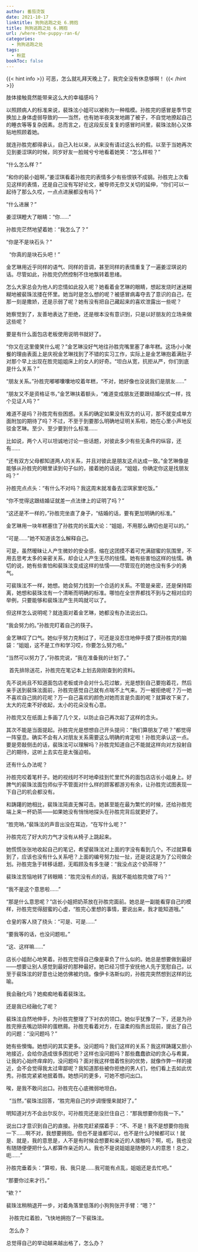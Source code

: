 ```yaml
---
author: 番茄烫饭
date: 2021-10-17
linktitle: 狗狗逃跑之处 6.拥抱
title: 狗狗逃跑之处 6.拥抱
url: /where-the-puppy-ran-6/
categories:
  - 狗狗逃跑之处
tags:
  - 粉蓝
bookToc: false
---
```


{{< hint info >}}
可恶，怎么就礼拜天晚上了，我完全没有休息够啊！
{{< /hint >}}

<!--more-->


肢体接触竟然能带来这么大的幸福感吗？
 


以照顾病人的标准来说，裴珠泫小姐可以被称为一种楷模。孙胜完的感冒是季节变换加上身体虚弱导致的——当然，也有她半夜突发地踢了被子，不自觉地撩起自己的睡衣等等复杂因素。总而言之，在这段反反复复的感冒时间里，裴珠泫耐心又体贴地照顾着她。

就连孙胜完都得承认，自己入社以来，从来没有请过这么长的假。以至于当她再次见到姜涩琪的时候，同岁好友一脸贼兮兮地看着她笑：“怎么样啦？”

“什么怎么样？”

“和你的裴小姐啊，”姜涩琪看着孙胜完的表情多少有些恨铁不成钢。孙胜完上次看见这样的表情，还是自己没有写好论文，被导师无奈又关切的延伸，“你们可以一起待了那么久哎，一点点进展都没有吗？”

“什么进展？”

姜涩琪瞪大了眼睛：“你……”

孙胜完茫然地望着她：“我怎么了？”

“你是不是块石头？”


 
“你真的是块石头吧！”

金艺琳用近乎同样的语气、同样的音调，甚至同样的表情重复了一遍姜涩琪说的话。尽管如此，孙胜完仍然控制不住地飘转着思绪。

怎么大家总会为他人的恋情如此投入呢？她看着金艺琳的眼睛，想起发烧时迷迷糊糊地被裴珠泫搂在怀里。她当时是怎么想的呢？被感冒病毒夺去了意识的自己，在那一刻是撒娇，还是示弱了呢？她有没有把自己藏起来的喜欢泄露出一些呢？

她察觉到了，友善地表达了拒绝，还是根本没有意识到，只是以好朋友的立场来做这些呢？

要是有什么面包店老板使用说明书就好了。

“你又在这里傻笑什么呢？”金艺琳没好气地往孙胜完嘴里塞了串年糕。这场小小聚餐的理由表面上是庆祝金艺琳找到了不错的实习工作，实际上是金艺琳抱着满肚子对那个早上出现在胜完姐姐床上的女人的好奇。“坦白从宽，抗拒从严，你们到底是什么关系？”

“朋友关系。”孙胜完嘟嘟囔囔地咬着年糕，“不对，她好像也没说我们是朋友……”

“朋友又不是资格证书，”金艺琳扶着额头，“难道变成朋友还要跟结婚仪式一样，找个见证人吗？”

难道不是吗？孙胜完有些困惑。关系的确定如果没有双方的认可，那不就变成单方面附加的期待了吗？不过，不至于到要那么明确地证明关系啦，她在心里小声地反驳金艺琳。至少、至少要到什么标准……

比如说，两个人可以坦诚地讨论一些话题，对彼此多少有些无条件的纵容，还有……

“还有双方父母都知道两人的关系，并且对彼此是朋友这点达成一致。”金艺琳像是能够从孙胜完的眼里读到句子似的，接着她的话说，“姐姐，你确定你这是找朋友吗？”

孙胜完点点头：“有什么不对吗？我这周末就准备去涩琪家里吃饭。”

“你不觉得这跟结婚证就差一点法律上的证明了吗？”

“这还是不一样的，”孙胜完坐直了身子，“结婚的话，要有更加明确的标准。”

金艺琳用一块年糕塞住了孙胜完的长篇大论：“姐姐，不用那么确切也是可以的。”

“可是……”她不知道该怎么解释自己。

可是，虽然暧昧让人产生微妙的安全感，缩在这团摸不着可充满甜蜜的氛围里，不用去思考太多的亲密关系，却会让人产生无尽的怯懦。她有些害怕这样的怯懦。确切的说，她有些害怕和裴珠泫变成这样的怯懦——尽管现在的她也没有多少的勇气。

可裴珠泫不一样，她想。她会努力找到一个合适的关系。不管是亲密，还是保持距离，她想和裴珠泫有一个清晰而明确的标准。哪怕在全世界都找不到与之相对应的举例，只要能够和裴珠泫产生共鸣就可以了。

但这样怎么说明呢？就连面对着金艺琳，她都没有办法说出口。

“我会努力的。”孙胜完盯着自己的筷子。

金艺琳叹了口气。她似乎努力克制过了，可还是没忍住地伸手摸了摸孙胜完的脑袋：“姐姐，这不是工作和学习哎，你要怎么努力啦。”

“当然可以努力了，”孙胜完说，“我在准备我的计划了。”


 
首先排除送花，孙胜完在笔记本上划去刚刚查到的资料。

先不说尚且不知道面包店老板或许会对什么花过敏，光是想到自己要抱着花，然后亲手送到裴珠泫面前，孙胜完感觉自己就有点喘不上气来。万一被拒绝呢？万一她不喜欢自己挑的花呢？万一自己喜欢的颜色对她而言是负面的呢？就算收下来了，太大的花束不好收起，太小的花朵没有心意。

孙胜完又在纸面上多画了几个叉，以防止自己再次起了这样的念头。

其次不能是当面提起。孙胜完光是想想自己开头提问：“我们算朋友了吧？”都觉得一阵窒息。确实不会有人对朋友关系需要这么明确的肯定啦！孙胜完承认这一点。要是旁敲侧击的话，裴珠泫可以理解吗？孙胜完知道自己不能就这样向对方投射自己的期待，这听上去实在是太强迫啦。

还有什么办法呢？

孙胜完咬着笔杆子。她的视线时不时地牵挂到忙里忙外的面包店店长小姐身上。好脾气的裴珠泫面包师似乎不管面对什么样的顾客都游刃有余，让孙胜完试图表现一下自己的机会都没有。

和踌躇的她相比，裴珠泫简直无懈可击。她甚至能在最为繁忙的时候，还给孙胜完端上来一杯奶茶——如果她没有悄悄地探头在孙胜完背后就更好了。

“胜完呐，”裴珠泫的声音出没在耳边，“在写什么呢？”

孙胜完花了好大的力气才没有从椅子上跳起来。

她慌慌张张地收起自己的笔记，希望裴珠泫对上面的字没有看到几个。不过就算看到了，应该也没有什么关系吧？上面的编号努力扯一扯，还是说这是为了公司做企划。孙胜完急于转移话题，无暇顾及有多生硬：“我没点这个奶茶呀？”

裴珠泫苦恼地转了转眼睛：“胜完没有点的话，我就不能给胜完做了吗？”

“我不是这个意思啦……”

“那是什么意思呢？”店长小姐把奶茶放在孙胜完面前。她总是一副能看穿自己的模样，孙胜完觉得甜蜜的心虚，“胜完心里想的事情，要说出来，我才能知道哦。”

仓皇的客人挠了挠头：“可是、可是……”

“要我等的话，也没问题啦。”

“这、这样嘛……”

店长小姐耐心地笑着。孙胜完觉得自己像是辜负了什么似的。她总是想要做到最好——想要让别人感觉到最好的那种最好。她已经习惯于安抚他人先于宽慰自己，以至于裴珠泫的好意也让她仿佛被灼烧。像伊卡洛斯似的，孙胜完突然想到这样的比喻。

我会融化吗？她痴痴地看着裴珠泫。

还是我已经融化了呢？

裴珠泫自然地伸手，为孙胜完整理了下衬衣的领口。她似乎犹豫了一下，还是为孙胜完擦去嘴边琐碎的蛋糕屑。孙胜完看着对方，在温柔的指责出现前，提出了自己的问题：“没问题吗？”

她有些懊悔。她想问的其实更多。没问题吗？我们这样的关系？我这样踌躇又胆小地接近，会给你造成很多困扰吧？这样也没问题吗？那些蠢蠢欲动的贪心与希冀，让我的心始终痒痒的，没问题吗？面对我这样借着性别的优势，就像作弊一样的接近，会不会觉得我太过卑鄙呢？我知道那些被你拒绝的男人们，他们看上去如此优秀。孙胜完紧紧地抿着唇。她想问的更多，可她不想问出口。

唉，是我不敢问出口。孙胜完在心底微弱地坦白。


 
“当然，”裴珠泫回答，“胜完用自己的步调慢慢来就好了。”

明知道对方不会出尔反尔，可孙胜完还是没拦住自己：“那我想要你抱我一下。”

说出口才意识到自己的直接。孙胜完赶紧摆着手：“不、不是！我不是想要你抱我一下……啊不对，我想要拥抱。但也不是谁都可以，也不是什么时候都可以！就是、就是，我的意思是，人不是有时候会想要和亲近的人接触吗？啊，呃，我也没有随随便便把什么人都算作亲近的人。我也不是说姐姐是随便的人的意思！总之，呃……”

孙胜完垂着头：“算啦，我、我只是……我可能有点乱，姐姐还是去忙吧。”

“那要你过来才行。”

“欸？”

裴珠泫稍稍退开一步，对着角落里低落的小狗狗张开手臂：“嗯？”


 
孙胜完红着脸，飞快地拥抱了一下裴珠泫。


 
怎么办？

总觉得自己的举动越来越出格了，怎么办？
